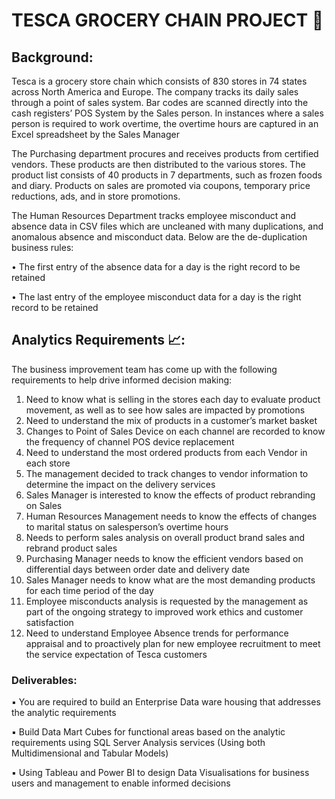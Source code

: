 # TESCA GROCERY CHAIN PROJECT 🏬

## Background:
Tesca is a grocery store chain which consists of 830 stores in 74 states across North America and Europe. The company tracks its daily sales through a point of sales system. Bar codes are scanned directly into the cash registers’ POS System by the Sales person. In instances where a sales person is required to work overtime, the overtime hours are captured in an Excel spreadsheet by the Sales Manager

The Purchasing department procures and receives products from certified vendors. These products are then distributed to the various stores. The product list consists of 40 products in 7 departments, such as frozen foods and diary. Products on sales are promoted via coupons, temporary price reductions, ads, and in store promotions.

The Human Resources Department tracks employee misconduct and absence data in CSV files which are uncleaned with many duplications, and anomalous absence and misconduct data.
Below are the de-duplication business rules:

• The first entry of the absence data for a day is the right record to be retained

• The last entry of the employee misconduct data for a day is the right record to be retained

## Analytics Requirements 📈:
The business improvement team has come up with the following requirements to help drive informed decision making:
1. Need to know what is selling in the stores each day to evaluate product movement, as well as to see how sales are impacted by promotions
2. Need to understand the mix of products in a customer’s market basket
3. Changes to Point of Sales Device on each channel are recorded to know the frequency of channel POS device replacement
4. Need to understand the most ordered products from each Vendor in each store
5. The management decided to track changes to vendor information to determine the impact on the delivery services
6. Sales Manager is interested to know the effects of product rebranding on Sales
7. Human Resources Management needs to know the effects of changes to marital status on salesperson’s overtime hours
8. Needs to perform sales analysis on overall product brand sales and rebrand product sales
9. Purchasing Manager needs to know the efficient vendors based on differential days between order date and delivery date
10. Sales Manager needs to know what are the most demanding products for each time period of the day
11. Employee misconducts analysis is requested by the management as part of the ongoing strategy to improved work ethics and customer satisfaction
12. Need to understand Employee Absence trends for performance appraisal and to proactively plan for new employee recruitment to meet the service expectation of Tesca customers

### Deliverables:

▪ You are required to build an Enterprise Data ware housing that addresses the analytic requirements

▪ Build Data Mart Cubes for functional areas based on the analytic requirements using SQL Server Analysis services (Using both Multidimensional and Tabular Models)

▪ Using Tableau and Power BI to design Data Visualisations for business users and management to enable informed decisions
